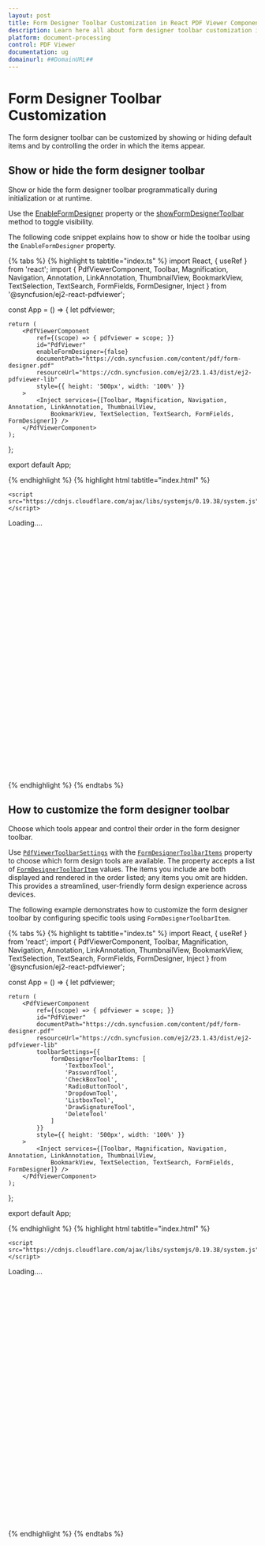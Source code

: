 ```yaml
---
layout: post
title: Form Designer Toolbar Customization in React PDF Viewer Component | Syncfusion
description: Learn here all about form designer toolbar customization in Syncfusion React PDF Viewer component of Syncfusion Essential JS 2 and more.
platform: document-processing
control: PDF Viewer
documentation: ug
domainurl: ##DomainURL##
---
```


# Form Designer Toolbar Customization

The form designer toolbar can be customized by showing or hiding default items and by controlling the order in which the items appear.

## Show or hide the form designer toolbar

Show or hide the form designer toolbar programmatically during initialization or at runtime.

Use the [EnableFormDesigner](https://ej2.syncfusion.com/react/documentation/api/pdfviewer/pdfViewerModel/#enableformdesigner) property or the [showFormDesignerToolbar](https://ej2.syncfusion.com/react/documentation/api/pdfviewer/toolbar/#showformdesignertoolbar) method to toggle visibility.

The following code snippet explains how to show or hide the toolbar using the `EnableFormDesigner` property.

{% tabs %}
{% highlight ts tabtitle="index.ts" %}
import React, { useRef } from 'react';
import { PdfViewerComponent, Toolbar, Magnification, Navigation, Annotation, LinkAnnotation,
    ThumbnailView, BookmarkView, TextSelection, TextSearch, FormFields, FormDesigner, Inject } from '@syncfusion/ej2-react-pdfviewer';

const App = () => {
    let pdfviewer;

    return (
        <PdfViewerComponent
            ref={(scope) => { pdfviewer = scope; }}
            id="PdfViewer"
            enableFormDesigner={false}
            documentPath="https://cdn.syncfusion.com/content/pdf/form-designer.pdf"
            resourceUrl="https://cdn.syncfusion.com/ej2/23.1.43/dist/ej2-pdfviewer-lib"
            style={{ height: '500px', width: '100%' }}
        >
            <Inject services={[Toolbar, Magnification, Navigation, Annotation, LinkAnnotation, ThumbnailView,
                BookmarkView, TextSelection, TextSearch, FormFields, FormDesigner]} />
        </PdfViewerComponent>
    );
};

export default App;

{% endhighlight %}
{% highlight html tabtitle="index.html" %}

<!DOCTYPE html>
<html lang="en">

<head>
    <title>EJ2 PDF Viewer</title>
    <meta charset="utf-8" />
    <meta name="viewport" content="width=device-width, initial-scale=1.0" />
    <meta name="description" content="React PDF Viewer Control" />
    <meta name="author" content="Syncfusion" />
    <link href="index.css" rel="stylesheet" />
    <link href="https://cdn.syncfusion.com/ej2/23.1.40/ej2-base/styles/material.css" rel="stylesheet" />
    <link href="https://cdn.syncfusion.com/ej2/23.1.40/ej2-pdfviewer/styles/material.css" rel="stylesheet" />
    <link href="https://cdn.syncfusion.com/ej2/23.1.40/ej2-buttons/styles/material.css" rel="stylesheet" />
    <link href="https://cdn.syncfusion.com/ej2/23.1.40/ej2-popups/styles/material.css" rel="stylesheet" />
    <link href="https://cdn.syncfusion.com/ej2/23.1.40/ej2-navigations/styles/material.css" rel="stylesheet" />
    <link href="https://cdn.syncfusion.com/ej2/23.1.40/ej2-dropdowns/styles/material.css" rel="stylesheet" />
    <link href="https://cdn.syncfusion.com/ej2/23.1.40/ej2-lists/styles/material.css" rel="stylesheet" />
    <link href="https://cdn.syncfusion.com/ej2/23.1.40/ej2-inputs/styles/material.css" rel="stylesheet" />
    <link href="https://cdn.syncfusion.com/ej2/23.1.40/ej2-splitbuttons/styles/material.css" rel="stylesheet" />
    <link href="https://cdn.syncfusion.com/ej2/23.1.40/ej2-notifications/styles/material.css" rel="stylesheet" />


    <script src="https://cdnjs.cloudflare.com/ajax/libs/systemjs/0.19.38/system.js"></script>
   <script src="systemjs.config.js"></script>
</head>
<body>
    <div id='loader'>Loading....</div>
    <div id='container'>
        <div id='PdfViewer' style="height:500px;width:100%;"></div>
    </div>
</body>
</html>

{% endhighlight %}
{% endtabs %}

## How to customize the form designer toolbar

Choose which tools appear and control their order in the form designer toolbar.

Use [`PdfViewerToolbarSettings`](https://ej2.syncfusion.com/react/documentation/api/pdfviewer/toolbarSettings/) with the [`FormDesignerToolbarItems`](https://ej2.syncfusion.com/react/documentation/api/pdfviewer/toolbarSettings/#formdesignertoolbaritems) property to choose which form design tools are available. The property accepts a list of [`FormDesignerToolbarItem`](https://ej2.syncfusion.com/react/documentation/api/pdfviewer/formDesignerToolbarItem/) values. The items you include are both displayed and rendered in the order listed; any items you omit are hidden. This provides a streamlined, user-friendly form design experience across devices.

The following example demonstrates how to customize the form designer toolbar by configuring specific tools using `FormDesignerToolbarItem`.

{% tabs %}
{% highlight ts tabtitle="index.ts" %}
import React, { useRef } from 'react';
import { PdfViewerComponent, Toolbar, Magnification, Navigation, Annotation, LinkAnnotation,
    ThumbnailView, BookmarkView, TextSelection, TextSearch, FormFields, FormDesigner, Inject } from '@syncfusion/ej2-react-pdfviewer';

const App = () => {
    let pdfviewer;

    return (
        <PdfViewerComponent
            ref={(scope) => { pdfviewer = scope; }}
            id="PdfViewer"
            documentPath="https://cdn.syncfusion.com/content/pdf/form-designer.pdf"
            resourceUrl="https://cdn.syncfusion.com/ej2/23.1.43/dist/ej2-pdfviewer-lib"
            toolbarSettings={{
                formDesignerToolbarItems: [
                    'TextboxTool',
                    'PasswordTool',
                    'CheckBoxTool',
                    'RadioButtonTool',
                    'DropdownTool',
                    'ListboxTool',
                    'DrawSignatureTool',
                    'DeleteTool'
                ]
            }}
            style={{ height: '500px', width: '100%' }}
        >
            <Inject services={[Toolbar, Magnification, Navigation, Annotation, LinkAnnotation, ThumbnailView,
                BookmarkView, TextSelection, TextSearch, FormFields, FormDesigner]} />
        </PdfViewerComponent>
    );
};

export default App;

{% endhighlight %}
{% highlight html tabtitle="index.html" %}

<!DOCTYPE html>
<html lang="en">

<head>
    <title>EJ2 PDF Viewer</title>
    <meta charset="utf-8" />
    <meta name="viewport" content="width=device-width, initial-scale=1.0" />
    <meta name="description" content="React PDF Viewer Control" />
    <meta name="author" content="Syncfusion" />
    <link href="index.css" rel="stylesheet" />
    <link href="https://cdn.syncfusion.com/ej2/23.1.40/ej2-base/styles/material.css" rel="stylesheet" />
    <link href="https://cdn.syncfusion.com/ej2/23.1.40/ej2-pdfviewer/styles/material.css" rel="stylesheet" />
    <link href="https://cdn.syncfusion.com/ej2/23.1.40/ej2-buttons/styles/material.css" rel="stylesheet" />
    <link href="https://cdn.syncfusion.com/ej2/23.1.40/ej2-popups/styles/material.css" rel="stylesheet" />
    <link href="https://cdn.syncfusion.com/ej2/23.1.40/ej2-navigations/styles/material.css" rel="stylesheet" />
    <link href="https://cdn.syncfusion.com/ej2/23.1.40/ej2-dropdowns/styles/material.css" rel="stylesheet" />
    <link href="https://cdn.syncfusion.com/ej2/23.1.40/ej2-lists/styles/material.css" rel="stylesheet" />
    <link href="https://cdn.syncfusion.com/ej2/23.1.40/ej2-inputs/styles/material.css" rel="stylesheet" />
    <link href="https://cdn.syncfusion.com/ej2/23.1.40/ej2-splitbuttons/styles/material.css" rel="stylesheet" />
    <link href="https://cdn.syncfusion.com/ej2/23.1.40/ej2-notifications/styles/material.css" rel="stylesheet" />


    <script src="https://cdnjs.cloudflare.com/ajax/libs/systemjs/0.19.38/system.js"></script>
   <script src="systemjs.config.js"></script>
</head>
<body>
    <div id='loader'>Loading....</div>
    <div id='container'>
        <div id='PdfViewer' style="height:500px;width:100%;"></div>
    </div>
</body>
</html>

{% endhighlight %}
{% endtabs %}
